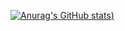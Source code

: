 [![Anurag's GitHub stats](https://github-readme-stats.vercel.app/api?username=TheAntag0nist&theme=radical))](https://github.com/anuraghazra/github-readme-stats)

